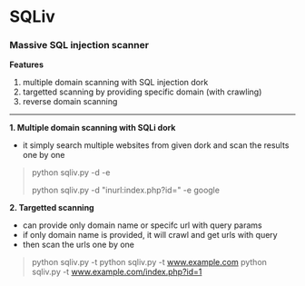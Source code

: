 SQLiv
===

### Massive SQL injection scanner
**Features**
1. multiple domain scanning with SQL injection dork
2. targetted scanning by providing specific domain (with crawling)
4. reverse domain scanning

---

**1. Multiple domain scanning with SQLi dork**  
- it simply search multiple websites from given dork and scan the results one by one
> python sqliv.py -d <SQLI DORK> -e <SEARCH ENGINE>
> python sqliv.py -d "inurl:index.php?id=" -e google

**2. Targetted scanning**  
- can provide only domain name or specifc url with query params
- if only domain name is provided, it will crawl and get urls with query
- then scan the urls one by one
> python sqliv.py -t <URL>
> python sqliv.py -t www.example.com
> python sqliv.py -t www.example.com/index.php?id=1
